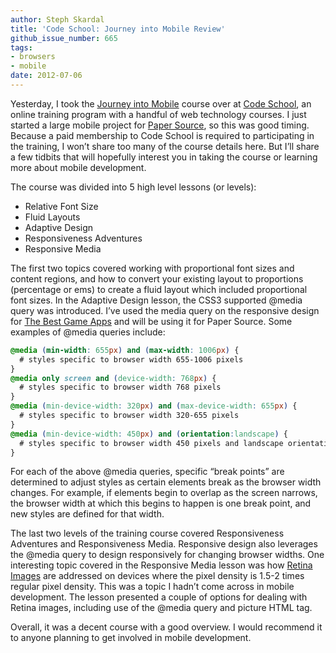 ```yaml
---
author: Steph Skardal
title: 'Code School: Journey into Mobile Review'
github_issue_number: 665
tags:
- browsers
- mobile
date: 2012-07-06
---
```




Yesterday, I took the [Journey into Mobile](https://www.codeschool.com/courses/journey-into-mobile) course over at [Code School](https://www.codeschool.com/), an online training program with a handful of web technology courses. I just started a large mobile project for [Paper Source](https://www.papersource.com/), so this was good timing. Because a paid membership to Code School is required to participating in the training, I won’t share too many of the course details here. But I’ll share a few tidbits that will hopefully interest you in taking the course or learning more about mobile development.

The course was divided into 5 high level lessons (or levels):

- Relative Font Size
- Fluid Layouts
- Adaptive Design
- Responsiveness Adventures
- Responsive Media

The first two topics covered working with proportional font sizes and content regions, and how to convert your existing layout to proportions (percentage or ems) to create a fluid layout which included proportional font sizes. In the Adaptive Design lesson, the CSS3 supported @media query was introduced. I’ve used the media query on the responsive design for [The Best Game Apps](https://web.archive.org/web/20120719080212/http://www.thebestgameapps.com/) and will be using it for Paper Source. Some examples of @media queries include:

```css
@media (min-width: 655px) and (max-width: 1006px) {
  # styles specific to browser width 655-1006 pixels
}
@media only screen and (device-width: 768px) {
  # styles specific to browser width 768 pixels
}
@media (min-device-width: 320px) and (max-device-width: 655px) {
  # styles specific to browser width 320-655 pixels
}
@media (min-device-width: 450px) and (orientation:landscape) {
  # styles specific to browser width 450 pixels and landscape orientation
}
```

For each of the above @media queries, specific “break points” are determined to adjust styles as certain elements break as the browser width changes. For example, if elements begin to overlap as the screen narrows, the browser width at which this begins to happen is one break point, and new styles are defined for that width.

The last two levels of the training course covered Responsiveness Adventures and Responsiveness Media. Responsive design also leverages the @media query to design responsively for changing browser widths. One interesting topic covered in the Responsive Media lesson was how [Retina Images](https://blog.cloudfour.com/how-apple-com-will-serve-retina-images-to-new-ipads/) are addressed on devices where the pixel density is 1.5-2 times regular pixel density. This was a topic I hadn’t come across in mobile development. The lesson presented a couple of options for dealing with Retina images, including use of the @media query and picture HTML tag.

Overall, it was a decent course with a good overview. I would recommend it to anyone planning to get involved in mobile development.


